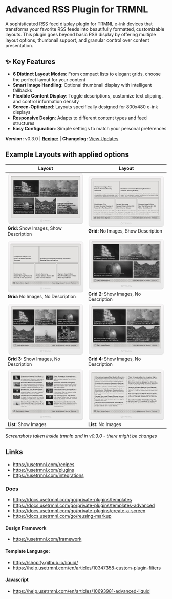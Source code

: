 # Advanced RSS Plugin for TRMNL

A sophisticated RSS feed display plugin for TRMNL e-ink devices that transforms your favorite RSS feeds into beautifully formatted, customizable layouts. This plugin goes beyond basic RSS display by offering multiple layout options, thumbnail support, and granular control over content presentation.

## ✨ Key Features

- **6 Distinct Layout Modes**: From compact lists to elegant grids, choose the perfect layout for your content
- **Smart Image Handling**: Optional thumbnail display with intelligent fallbacks
- **Flexible Content Display**: Toggle descriptions, customize text clipping, and control information density  
- **Screen-Optimized**: Layouts specifically designed for 800x480 e-ink displays
- **Responsive Design**: Adapts to different content types and feed structures
- **Easy Configuration**: Simple settings to match your personal preferences

**Version:** v0.3.0 | [**Recipe:**](https://usetrmnl.com/recipes/79118/) | **Changelog:** [View Updates](https://github.com/heroheman/trmnl_advanced_rss/blob/main/CHANGELOG.md)

## Example Layouts with applied options

| Layout | Layout |
|--------|--------|
| ![Layout: Grid, Show Images, Show Description](screenshots/full_grid_images.jpg)<br>**Grid:** Show Images, Show Description | ![Layout: Grid, No Images, Show Description](screenshots/full_grid_no-images.jpg)<br>**Grid:** No Images, Show Description |
| ![Layout: Grid, No Images, No Description](screenshots/full_grid_no-images_no-description.jpg)<br>**Grid:** No Images, No Description | ![Layout: Grid 2, Show Images, No Description](screenshots/full_grid-2_no-description.jpg)<br>**Grid 2:** Show Images, No Description |
| ![Layout: Grid 3, Show Images, No Description](screenshots/full_grid_3_no-description.jpg)<br>**Grid 3:** Show Images, No Description | ![Layout: Grid 4, Show Images, No Description](screenshots/full_grid_4_no-description.jpg)<br>**Grid 4:** Show Images, No Description |
| ![Layout: List, Show Images](screenshots/full_list_images.jpg)<br>**List:** Show Images | ![Layout: List, No Images](screenshots/full_list_no-images.jpg)<br>**List:** No Images |

_Screenshots taken inside trmnlp and in *v0.3.0* - there might be changes_

## Links

- https://usetrmnl.com/recipes
- https://usetrmnl.com/plugins
- https://usetrmnl.com/integrations

### Docs
- https://docs.usetrmnl.com/go/private-plugins/templates
- https://docs.usetrmnl.com/go/private-plugins/templates-advanced
- https://docs.usetrmnl.com/go/private-plugins/create-a-screen
- https://docs.usetrmnl.com/go/reusing-markup

#### Design Framework
- https://usetrmnl.com/framework

#### Template Language: 
- https://shopify.github.io/liquid/
- https://help.usetrmnl.com/en/articles/10347358-custom-plugin-filters

#### Javascript
- https://help.usetrmnl.com/en/articles/10693981-advanced-liquid